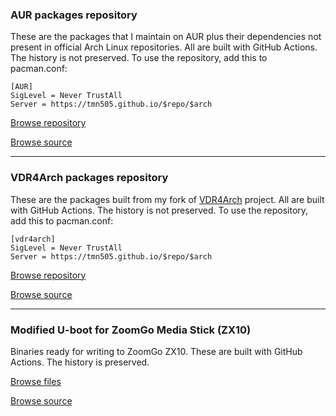 ### AUR packages repository

These are the packages that I maintain on AUR plus their dependencies
not present in official Arch Linux repositories. All are built with
GitHub Actions. The history is not preserved. To use the repository,
add this to pacman.conf:

```
[AUR]
SigLevel = Never TrustAll
Server = https://tmn505.github.io/$repo/$arch
```

[Browse repository](./AUR)

[Browse source](https://github.com/tmn505/AUR)

* * *

### VDR4Arch packages repository

These are the packages built from my fork of [VDR4Arch](https://github.com/VDR4Arch) project.
All are built with GitHub Actions. The history is not preserved.
To use the repository, add this to pacman.conf:

```
[vdr4arch]
SigLevel = Never TrustAll
Server = https://tmn505.github.io/$repo/$arch
```

[Browse repository](./vdr4arch)

[Browse source](https://github.com/tmn505/vdr4arch)

* * *

### Modified U-boot for ZoomGo Media Stick (ZX10)

Binaries ready for writing to ZoomGo ZX10.
These are built with GitHub Actions. The history is preserved.

[Browse files](./u-boot)

[Browse source](https://github.com/tmn505/u-boot/tree/zx10)
